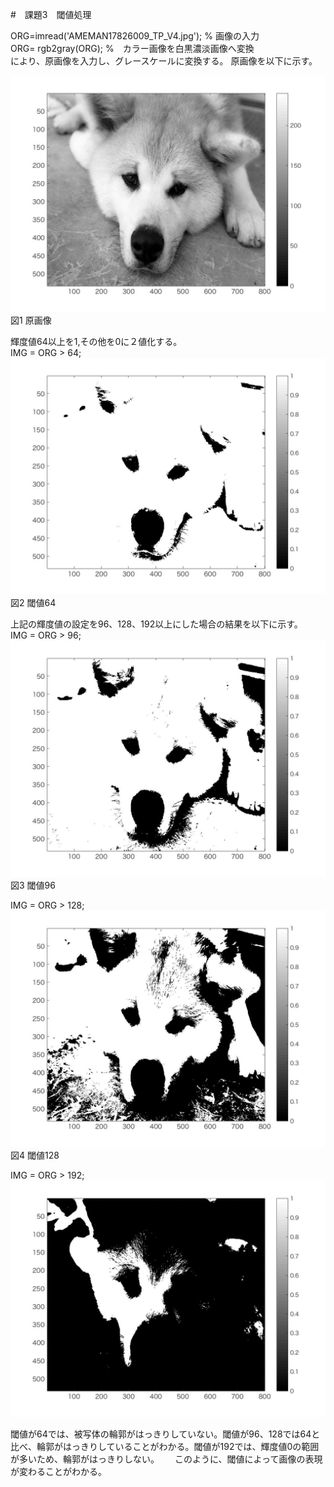 #　課題3　閾値処理

ORG=imread('AMEMAN17826009_TP_V4.jpg'); % 画像の入力  
ORG= rgb2gray(ORG); %　カラー画像を白黒濃淡画像へ変換  
により、原画像を入力し、グレースケールに変換する。
原画像を以下に示す。  

![原画像](https://github.com/betashort/lecture_image_processing/blob/master/kadai3_image/kadai3_0.jpg)  
図1 原画像  

輝度値64以上を1,その他を0に２値化する。  
IMG = ORG > 64;  
![画像](https://github.com/betashort/lecture_image_processing/blob/master/kadai3_image/kadai3_1.jpg)
図2 閾値64  

上記の輝度値の設定を96、128、192以上にした場合の結果を以下に示す。  
IMG = ORG > 96;  
![画像](https://github.com/betashort/lecture_image_processing/blob/master/kadai3_image/kadai3_2.jpg)
図3 閾値96  

IMG = ORG > 128;  
![画像](https://github.com/betashort/lecture_image_processing/blob/master/kadai3_image/kadai3_3.jpg)
図4 閾値128  

IMG = ORG > 192;  
![画像](https://github.com/betashort/lecture_image_processing/blob/master/kadai3_image/kadai3_4.jpg)

閾値が64では、被写体の輪郭がはっきりしていない。閾値が96、128では64と比べ、輪郭がはっきりしていることがわかる。閾値が192では、輝度値0の範囲が多いため、輪郭がはっきりしない。　　
このように、閾値によって画像の表現が変わることがわかる。　　
